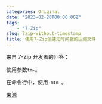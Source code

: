 ```yaml
---
categories: Original
date: "2023-02-20T00:00:00Z"
tags:
    - "7-Zip"
slug: 7zip-without-timestamp
title: 使用7-Zip创建无时间戳的压缩文件
---
```


来自 7-Zip 开发者的回答：

使用参数`tm-`。

在命令行中，使用`-mtm-`。

[来源](https://sourceforge.net/p/sevenzip/discussion/45797/thread/61905a4c/)
